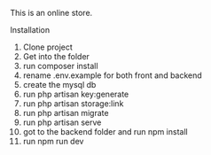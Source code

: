 This is an online store.

Installation

1. Clone project
2. Get into the folder
3. run composer install
4. rename .env.example for both front and backend
5. create the mysql db
6. run php artisan key:generate
7. run php artisan storage:link
8. run php artisan migrate
9. run php artisan serve
10. got to the backend folder and run npm install
11. run npm run dev
